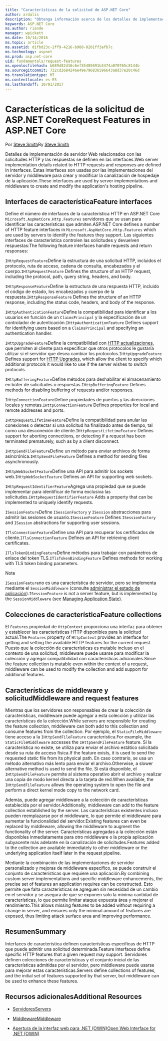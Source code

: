 ```yaml
---
title: "Características de la solicitud de ASP.NET Core"
author: ardalis
description: "Obtenga información acerca de los detalles de implementación de servidor web relacionados con las solicitudes HTTP y las respuestas que se definen en interfaces de ASP.NET Core."
keywords: ASP.NET Core
ms.author: riande
manager: wpickett
ms.date: 10/14/2016
ms.topic: article
ms.assetid: d1fbd23c-2ff9-4216-b908-0201ff3afb7c
ms.technology: aspnet
ms.prod: asp.net-core
uid: fundamentals/request-features
ms.openlocfilehash: b689d82d16c6ef55485691b3474a070765c8144b
ms.sourcegitcommit: 732cd2684246e49e796836596643a8d37e20c46d
ms.translationtype: MT
ms.contentlocale: es-ES
ms.lasthandoff: 10/01/2017
---
```

# <a name="request-features-in-aspnet-core"></a><span data-ttu-id="0a612-104">Características de la solicitud de ASP.NET Core</span><span class="sxs-lookup"><span data-stu-id="0a612-104">Request Features in ASP.NET Core</span></span>

<span data-ttu-id="0a612-105">Por [Steve Smith](https://ardalis.com/)</span><span class="sxs-lookup"><span data-stu-id="0a612-105">By [Steve Smith](https://ardalis.com/)</span></span>

<span data-ttu-id="0a612-106">Detalles de implementación de servidor Web relacionados con las solicitudes HTTP y las respuestas se definen en las interfaces.</span><span class="sxs-lookup"><span data-stu-id="0a612-106">Web server implementation details related to HTTP requests and responses are defined in interfaces.</span></span> <span data-ttu-id="0a612-107">Estas interfaces son usadas por las implementaciones del servidor y middleware para crear y modificar la canalización de hospedaje de la aplicación.</span><span class="sxs-lookup"><span data-stu-id="0a612-107">These interfaces are used by server implementations and middleware to create and modify the application's hosting pipeline.</span></span>

## <a name="feature-interfaces"></a><span data-ttu-id="0a612-108">Interfaces de característica</span><span class="sxs-lookup"><span data-stu-id="0a612-108">Feature interfaces</span></span>

<span data-ttu-id="0a612-109">Define el número de interfaces de la característica HTTP en ASP.NET Core `Microsoft.AspNetCore.Http.Features` servidores que se usan para identificar las características que admiten.</span><span class="sxs-lookup"><span data-stu-id="0a612-109">ASP.NET Core defines a number of HTTP feature interfaces in `Microsoft.AspNetCore.Http.Features` which are used by servers to identify the features they support.</span></span> <span data-ttu-id="0a612-110">Las siguientes interfaces de característica controlen las solicitudes y devuelven respuestas:</span><span class="sxs-lookup"><span data-stu-id="0a612-110">The following feature interfaces handle requests and return responses:</span></span>

<span data-ttu-id="0a612-111">`IHttpRequestFeature`Define la estructura de una solicitud HTTP, incluidos el protocolo, ruta de acceso, cadena de consulta, encabezados y el cuerpo.</span><span class="sxs-lookup"><span data-stu-id="0a612-111">`IHttpRequestFeature` Defines the structure of an HTTP request, including the protocol, path, query string, headers, and body.</span></span>

<span data-ttu-id="0a612-112">`IHttpResponseFeature`Define la estructura de una respuesta HTTP, incluido el código de estado, los encabezados y cuerpo de la respuesta.</span><span class="sxs-lookup"><span data-stu-id="0a612-112">`IHttpResponseFeature` Defines the structure of an HTTP response, including the status code, headers, and body of the response.</span></span>

<span data-ttu-id="0a612-113">`IHttpAuthenticationFeature`Define la compatibilidad para identificar a los usuarios en función de un `ClaimsPrincipal` y la especificación de un controlador de autenticación.</span><span class="sxs-lookup"><span data-stu-id="0a612-113">`IHttpAuthenticationFeature` Defines support for identifying users based on a `ClaimsPrincipal` and specifying an authentication handler.</span></span>

<span data-ttu-id="0a612-114">`IHttpUpgradeFeature`Define la compatibilidad con [HTTP actualizaciones](https://tools.ietf.org/html/rfc2616.html#section-14.42), que permiten al cliente para especificar que otros protocolos le gustaría utilizar si el servidor que desea cambiar los protocolos.</span><span class="sxs-lookup"><span data-stu-id="0a612-114">`IHttpUpgradeFeature` Defines support for [HTTP Upgrades](https://tools.ietf.org/html/rfc2616.html#section-14.42), which allow the client to specify which additional protocols it would like to use if the server wishes to switch protocols.</span></span>

<span data-ttu-id="0a612-115">`IHttpBufferingFeature`Define métodos para deshabilitar el almacenamiento en búfer de solicitudes o respuestas.</span><span class="sxs-lookup"><span data-stu-id="0a612-115">`IHttpBufferingFeature` Defines methods for disabling buffering of requests and/or responses.</span></span>

<span data-ttu-id="0a612-116">`IHttpConnectionFeature`Define propiedades de puertos y las direcciones locales y remotas.</span><span class="sxs-lookup"><span data-stu-id="0a612-116">`IHttpConnectionFeature` Defines properties for local and remote addresses and ports.</span></span>

<span data-ttu-id="0a612-117">`IHttpRequestLifetimeFeature`Define la compatibilidad para anular las conexiones o detectar si una solicitud ha finalizado antes de tiempo, tal como una desconexión de cliente.</span><span class="sxs-lookup"><span data-stu-id="0a612-117">`IHttpRequestLifetimeFeature` Defines support for aborting connections, or detecting if a request has been terminated prematurely, such as by a client disconnect.</span></span>

<span data-ttu-id="0a612-118">`IHttpSendFileFeature`Define un método para enviar archivos de forma asincrónica.</span><span class="sxs-lookup"><span data-stu-id="0a612-118">`IHttpSendFileFeature` Defines a method for sending files asynchronously.</span></span>

<span data-ttu-id="0a612-119">`IHttpWebSocketFeature`Define una API para admitir los sockets web.</span><span class="sxs-lookup"><span data-stu-id="0a612-119">`IHttpWebSocketFeature` Defines an API for supporting web sockets.</span></span>

<span data-ttu-id="0a612-120">`IHttpRequestIdentifierFeature`Agrega una propiedad que se puede implementar para identificar de forma exclusiva las solicitudes.</span><span class="sxs-lookup"><span data-stu-id="0a612-120">`IHttpRequestIdentifierFeature` Adds a property that can be implemented to uniquely identify requests.</span></span>

<span data-ttu-id="0a612-121">`ISessionFeature`Define `ISessionFactory` y `ISession` abstracciones para admitir las sesiones de usuario.</span><span class="sxs-lookup"><span data-stu-id="0a612-121">`ISessionFeature` Defines `ISessionFactory` and `ISession` abstractions for supporting user sessions.</span></span>

<span data-ttu-id="0a612-122">`ITlsConnectionFeature`Define una API para recuperar los certificados de cliente.</span><span class="sxs-lookup"><span data-stu-id="0a612-122">`ITlsConnectionFeature` Defines an API for retrieving client certificates.</span></span>

<span data-ttu-id="0a612-123">`ITlsTokenBindingFeature`Define métodos para trabajar con parámetros de enlace del token TLS.</span><span class="sxs-lookup"><span data-stu-id="0a612-123">`ITlsTokenBindingFeature` Defines methods for working with TLS token binding parameters.</span></span>

> [!NOTE]
> <span data-ttu-id="0a612-124">`ISessionFeature`no es una característica de servidor, pero se implementa mediante el `SessionMiddleware` (consulte [administrar el estado de aplicación](app-state.md)).</span><span class="sxs-lookup"><span data-stu-id="0a612-124">`ISessionFeature` is not a server feature, but is implemented by the `SessionMiddleware` (see [Managing Application State](app-state.md)).</span></span>

## <a name="feature-collections"></a><span data-ttu-id="0a612-125">Colecciones de característica</span><span class="sxs-lookup"><span data-stu-id="0a612-125">Feature collections</span></span>

<span data-ttu-id="0a612-126">El `Features` propiedad de `HttpContext` proporciona una interfaz para obtener y establecer las características HTTP disponibles para la solicitud actual.</span><span class="sxs-lookup"><span data-stu-id="0a612-126">The `Features` property of `HttpContext` provides an interface for getting and setting the available HTTP features for the current request.</span></span> <span data-ttu-id="0a612-127">Puesto que la colección de características es mutable incluso en el contexto de una solicitud, middleware puede usarse para modificar la colección y agregar compatibilidad con características adicionales.</span><span class="sxs-lookup"><span data-stu-id="0a612-127">Since the feature collection is mutable even within the context of a request, middleware can be used to modify the collection and add support for additional features.</span></span>

## <a name="middleware-and-request-features"></a><span data-ttu-id="0a612-128">Características de middleware y solicitud</span><span class="sxs-lookup"><span data-stu-id="0a612-128">Middleware and request features</span></span>

<span data-ttu-id="0a612-129">Mientras que los servidores son responsables de crear la colección de características, middleware puede agregar a esta colección y utilizar las características de la colección.</span><span class="sxs-lookup"><span data-stu-id="0a612-129">While servers are responsible for creating the feature collection, middleware can both add to this collection and consume features from the collection.</span></span> <span data-ttu-id="0a612-130">Por ejemplo, el `StaticFileMiddleware` tiene acceso a la `IHttpSendFileFeature` característica.</span><span class="sxs-lookup"><span data-stu-id="0a612-130">For example, the `StaticFileMiddleware` accesses the `IHttpSendFileFeature` feature.</span></span> <span data-ttu-id="0a612-131">Si la característica no existe, se utiliza para enviar el archivo estático solicitado desde su ruta de acceso física.</span><span class="sxs-lookup"><span data-stu-id="0a612-131">If the feature exists, it is used to send the requested static file from its physical path.</span></span> <span data-ttu-id="0a612-132">En caso contrario, se usa un método alternativo más lento para enviar el archivo.</span><span class="sxs-lookup"><span data-stu-id="0a612-132">Otherwise, a slower alternative method is used to send the file.</span></span> <span data-ttu-id="0a612-133">Si está disponible, el `IHttpSendFileFeature` permite al sistema operativo abrir el archivo y realizar una copia de modo kernel directa a la tarjeta de red.</span><span class="sxs-lookup"><span data-stu-id="0a612-133">When available, the `IHttpSendFileFeature` allows the operating system to open the file and perform a direct kernel mode copy to the network card.</span></span>

<span data-ttu-id="0a612-134">Además, puede agregar middleware a la colección de características establecida por el servidor.</span><span class="sxs-lookup"><span data-stu-id="0a612-134">Additionally, middleware can add to the feature collection established by the server.</span></span> <span data-ttu-id="0a612-135">Las características existentes incluso pueden reemplazarse por el middleware, lo que permite el middleware para aumentar la funcionalidad del servidor.</span><span class="sxs-lookup"><span data-stu-id="0a612-135">Existing features can even be replaced by middleware, allowing the middleware to augment the functionality of the server.</span></span> <span data-ttu-id="0a612-136">Características agregadas a la colección están disponibles inmediatamente para otro middleware o la propia aplicación subyacente más adelante en la canalización de solicitudes.</span><span class="sxs-lookup"><span data-stu-id="0a612-136">Features added to the collection are available immediately to other middleware or the underlying application itself later in the request pipeline.</span></span>

<span data-ttu-id="0a612-137">Mediante la combinación de las implementaciones de servidor personalizado y mejoras de middleware específico, se puede construir el conjunto de características que requiere una aplicación.</span><span class="sxs-lookup"><span data-stu-id="0a612-137">By combining custom server implementations and specific middleware enhancements, the precise set of features an application requires can be constructed.</span></span> <span data-ttu-id="0a612-138">Esto permite que falta características se agreguen sin necesidad de un cambio en el servidor y se asegura de que se exponen solo la mínima cantidad de características, lo que permite limitar ataque expuesta área y mejorar el rendimiento.</span><span class="sxs-lookup"><span data-stu-id="0a612-138">This allows missing features to be added without requiring a change in server, and ensures only the minimal amount of features are exposed, thus limiting attack surface area and improving performance.</span></span>

## <a name="summary"></a><span data-ttu-id="0a612-139">Resumen</span><span class="sxs-lookup"><span data-stu-id="0a612-139">Summary</span></span>

<span data-ttu-id="0a612-140">Interfaces de característica definen características específicas de HTTP que puede admitir una solicitud determinada.</span><span class="sxs-lookup"><span data-stu-id="0a612-140">Feature interfaces define specific HTTP features that a given request may support.</span></span> <span data-ttu-id="0a612-141">Servidores definen colecciones de características y el conjunto inicial de las características admitidas por el servidor, pero middleware puede usarse para mejorar estas características.</span><span class="sxs-lookup"><span data-stu-id="0a612-141">Servers define collections of features, and the initial set of features supported by that server, but middleware can be used to enhance these features.</span></span>

## <a name="additional-resources"></a><span data-ttu-id="0a612-142">Recursos adicionales</span><span class="sxs-lookup"><span data-stu-id="0a612-142">Additional Resources</span></span>

* [<span data-ttu-id="0a612-143">Servidores</span><span class="sxs-lookup"><span data-stu-id="0a612-143">Servers</span></span>](servers/index.md)

* [<span data-ttu-id="0a612-144">Middleware</span><span class="sxs-lookup"><span data-stu-id="0a612-144">Middleware</span></span>](middleware.md)

* [<span data-ttu-id="0a612-145">Apertura de la interfaz web para .NET (OWIN)</span><span class="sxs-lookup"><span data-stu-id="0a612-145">Open Web Interface for .NET (OWIN)</span></span>](owin.md)
